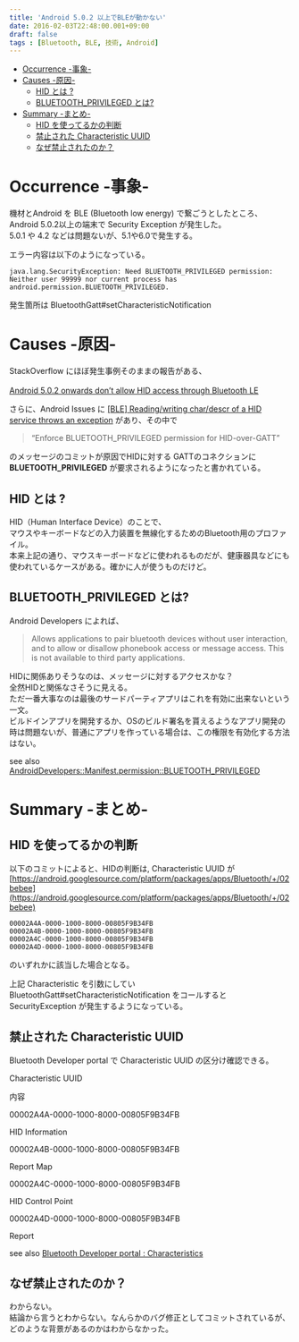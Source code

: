 ```yaml
---
title: 'Android 5.0.2 以上でBLEが動かない'
date: 2016-02-03T22:48:00.001+09:00
draft: false
tags : [Bluetooth, BLE, 技術, Android]
---
```


*   [Occurrence -事象-](#occurrence-事象)
*   [Causes -原因-](#causes-原因)
    *   [HID とは ?](#hid-とは)
    *   [BLUETOOTH\_PRIVILEGED とは?](#bluetoothprivileged-とは)
*   [Summary -まとめ-](#summary-まとめ)
    *   [HID を使ってるかの判断](#hid-を使ってるかの判断)
    *   [禁止された Characteristic UUID](#禁止された-characteristic-uuid)
    *   [なぜ禁止されたのか？](#なぜ禁止されたのか)

Occurrence -事象-
===============

機材とAndroid を BLE (Bluetooth low energy) で繋ごうとしたところ、Android 5.0.2以上の端末で Security Exception が発生した。  
5.0.1 や 4.2 などは問題ないが、5.1や6.0で発生する。

エラー内容は以下のようになっている。

```
java.lang.SecurityException: Need BLUETOOTH_PRIVILEGED permission: Neither user 99999 nor current process has android.permission.BLUETOOTH_PRIVILEGED.
```

発生箇所は BluetoothGatt#setCharacteristicNotification

Causes -原因-
===========

StackOverflow にほぼ発生事例そのままの報告がある、  
[  
Android 5.0.2 onwards don’t allow HID access through Bluetooth LE  
](http://stackoverflow.com/questions/30579580/android-5-0-2-onwards-dont-allow-hid-access-through-bluetooth-le)

さらに、Android Issues に [\[BLE\] Reading/writing char/descr of a HID service throws an exception](https://code.google.com/p/android/issues/detail?id=174870) があり、その中で

> “Enforce BLUETOOTH\_PRIVILEGED permission for HID-over-GATT”

のメッセージのコミットが原因でHIDに対する GATTのコネクションに **BLUETOOTH\_PRIVILEGED** が要求されるようになったと書かれている。

HID とは ?
--------

HID（Human Interface Device）のことで、  
マウスやキーボードなどの入力装置を無線化するためのBluetooth用のプロファイル。  
本来上記の通り、マウスキーボードなどに使われるものだが、健康器具などにも使われているケースがある。確かに人が使うものだけど。

BLUETOOTH\_PRIVILEGED とは?
-------------------------

Android Developers によれば、

> Allows applications to pair bluetooth devices without user interaction, and to allow or disallow phonebook access or message access. This is not available to third party applications.

HIDに関係ありそうなのは、メッセージに対するアクセスかな？  
全然HIDと関係なさそうに見える。  
ただ一番大事なのは最後のサードパーティアプリはこれを有効に出来ないという一文。  
ビルドインアプリを開発するか、OSのビルド署名を貰えるようなアプリ開発の時は問題ないが、普通にアプリを作っている場合は、この権限を有効化する方法はない。

see also [AndroidDevelopers::Manifest.permission::BLUETOOTH\_PRIVILEGED](http://developer.android.com/reference/android/Manifest.permission.html#BLUETOOTH_PRIVILEGED)

Summary -まとめ-
=============

HID を使ってるかの判断
-------------

以下のコミットによると、HIDの判断は, Characteristic UUID が  
[https://android.googlesource.com/platform/packages/apps/Bluetooth/+/02bebee](https://android.googlesource.com/platform/packages/apps/Bluetooth/+/02bebee)

```
00002A4A-0000-1000-8000-00805F9B34FB  
00002A4B-0000-1000-8000-00805F9B34FB  
00002A4C-0000-1000-8000-00805F9B34FB  
00002A4D-0000-1000-8000-00805F9B34FB
```

のいずれかに該当した場合となる。

上記 Characteristic を引数にしてい BluetoothGatt#setCharacteristicNotification をコールすると SecurityException が発生するようになっている。

禁止された Characteristic UUID
-------------------------

Bluetooth Developer portal で Characteristic UUID の区分け確認できる。

Characteristic UUID

内容

00002A4A-0000-1000-8000-00805F9B34FB

HID Information

00002A4B-0000-1000-8000-00805F9B34FB

Report Map

00002A4C-0000-1000-8000-00805F9B34FB

HID Control Point

00002A4D-0000-1000-8000-00805F9B34FB

Report

see also [Bluetooth Developer portal : Characteristics](https://developer.bluetooth.org/gatt/characteristics)

なぜ禁止されたのか？
----------

わからない。  
結論から言うとわからない。なんらかのバグ修正としてコミットされているが、  
どのような背景があるのかはわからなかった。